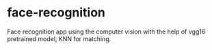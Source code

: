 # face-recognition
Face recognition app using the computer vision with the help of vgg16 pretrained model, KNN for matching.
